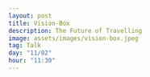 ```yaml
---
layout: post
title: Vision-Box
description: The Future of Travelling
image: assets/images/vision-box.jpeg
tag: Talk
day: "11/02"
hour: "11:30"
---
```


